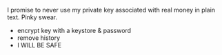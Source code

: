 I promise to never use my private key associated with real money in plain text. Pinky swear.

- encrypt key with a keystore & password
- remove history
- I WILL BE SAFE
